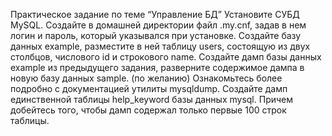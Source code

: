 Практическое задание по теме “Управление БД”
Установите СУБД MySQL. Создайте в домашней директории файл .my.cnf, задав в нем логин и пароль, который указывался при установке.
Создайте базу данных example, разместите в ней таблицу users, состоящую из двух столбцов, числового id и строкового name.
Создайте дамп базы данных example из предыдущего задания, разверните содержимое дампа в новую базу данных sample.
(по желанию) Ознакомьтесь более подробно с документацией утилиты mysqldump. Создайте дамп единственной таблицы help_keyword базы данных mysql. Причем добейтесь того, чтобы дамп содержал только первые 100 строк таблицы.

